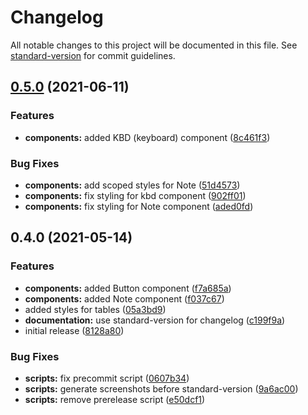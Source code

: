 # Changelog

All notable changes to this project will be documented in this file. See [standard-version](https://github.com/conventional-changelog/standard-version) for commit guidelines.

## [0.5.0](https://github.com/nico-bachner/slidev-theme-geist/compare/v0.4.0...v0.5.0) (2021-06-11)


### Features

* **components:** added KBD (keyboard) component ([8c461f3](https://github.com/nico-bachner/slidev-theme-geist/commit/8c461f35923fac8a6142040a8af36acfac798aa2))


### Bug Fixes

* **components:** add scoped styles for Note ([51d4573](https://github.com/nico-bachner/slidev-theme-geist/commit/51d457376a92a9a07c7ced6a735d73f3870e15a0))
* **components:** fix styling for kbd component ([902ff01](https://github.com/nico-bachner/slidev-theme-geist/commit/902ff01814fc37128b8ba27f6bc649815a6476f6))
* **components:** fix styling for Note component ([aded0fd](https://github.com/nico-bachner/slidev-theme-geist/commit/aded0fd0d50f288553b0e1df77ff1aff45e215f2))

## 0.4.0 (2021-05-14)


### Features

* **components:** added Button component ([f7a685a](https://github.com/nico-bachner/slidev-theme-geist/commit/f7a685aef369ba0560cef1aa6f98bb64622a5392))
* **components:** added Note component ([f037c67](https://github.com/nico-bachner/slidev-theme-geist/commit/f037c67284ff748a0184c181e397825ff28180ca))
* added styles for tables ([05a3bd9](https://github.com/nico-bachner/slidev-theme-geist/commit/05a3bd995508c6cced64e2f6a9dd2ca7bfb2dbd7))
* **documentation:** use standard-version for changelog ([c199f9a](https://github.com/nico-bachner/slidev-theme-geist/commit/c199f9a7531ffade6ae4dd27dff4a7fe5e765ab6))
* initial release ([8128a80](https://github.com/nico-bachner/slidev-theme-geist/commit/8128a807d0d453580e0a605da48adc085654dffe))


### Bug Fixes

* **scripts:** fix precommit script ([0607b34](https://github.com/nico-bachner/slidev-theme-geist/commit/0607b3442442f1d3794739353ef64f4a05e9cc05))
* **scripts:** generate screenshots before standard-version ([9a6ac00](https://github.com/nico-bachner/slidev-theme-geist/commit/9a6ac00e0c09917bc8e57b673e4dbabfb88ad66a))
* **scripts:** remove prerelease script ([e50dcf1](https://github.com/nico-bachner/slidev-theme-geist/commit/e50dcf1264f2e1f70b24060adbaf5b9e972a4d21))
